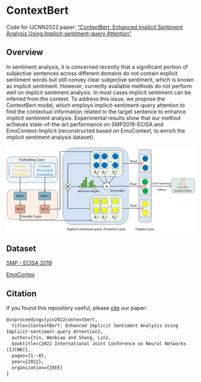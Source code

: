 # ContextBert

Code for IJCNN2022 paper: [“ContextBert: Enhanced Implicit Sentiment Analysis Using Implicit-sentiment-query Attention”](https://ieeexplore.ieee.org/abstract/document/9892878)

## Overview

In sentiment analysis, it is concerned recently that a significant portion of subjective sentences across different domains do not contain explicit sentiment words but still convey clear subjective sentiment, which is known as implicit sentiment. However, currently available methods do not perform well on implicit sentiment analysis. In most cases implicit sentiment can be inferred from the context. To address this issue, we propose the ContextBert model, which employs implicit-sentiment-query attention to find the contextual information related to the target sentence to enhance implicit sentiment analysis. Experimental results show that our method achieves state-of-the-art performance on SMP2019-ECISA and EmoContext-Implicit (reconstructed based on EmoContext, to enrich the implicit sentiment analysis dataset).

![model.png](https://github.com/WenbiaoYin/ContextBert/blob/master/model.png?raw=true)

## Dataset

[SMP - ECISA 2019](https://www.biendata.xyz/competition/smpecisa2019/ )

[EmoContex](https://aclanthology.org/S19-2005/)



## Citation

If you found this repository useful, please [cite](https://scholar.googleusercontent.com/scholar.bib?q=info:c1LcpEcbWXwJ:scholar.google.com/&output=citation&scisdr=CgUsLB-yEIboqcdUAhI:AAGBfm0AAAAAY1JSGhLs0r8QZEbvnDJdluQsnRk7SyZk&scisig=AAGBfm0AAAAAY1JSGj2bcJxSw0X-oGNVCff9w3i2VMw-&scisf=4&ct=citation&cd=-1&hl=zh-CN) our paper:

```
@inproceedings{yin2022contextbert,
  title={ContextBert: Enhanced Implicit Sentiment Analysis Using Implicit-sentiment-query Attention},
  author={Yin, Wenbiao and Shang, Lin},
  booktitle={2022 International Joint Conference on Neural Networks (IJCNN)},
  pages={1--8},
  year={2022},
  organization={IEEE}
}
```

